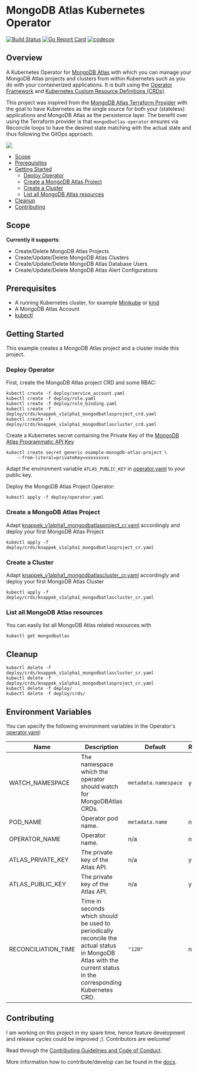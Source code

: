 # MongoDB Atlas Kubernetes Operator

[![Build Status](https://cloud.drone.io/api/badges/Knappek/mongodbatlas-operator/status.svg)](https://cloud.drone.io/Knappek/mongodbatlas-operator)
[![Go Report Card](https://goreportcard.com/badge/github.com/Knappek/mongodbatlas-operator)](https://goreportcard.com/report/github.com/Knappek/mongodbatlas-operator)
[![codecov](https://codecov.io/gh/Knappek/mongodbatlas-operator/branch/master/graph/badge.svg)](https://codecov.io/gh/Knappek/mongodbatlas-operator)

## Overview

A Kubernetes Operator for [MongoDB Atlas](https://www.mongodb.com/cloud/atlas) with which you can manage your MongoDB Atlas projects and clusters from within Kubernetes such as you do with your containerized applications. It is built using the [Operator Framework](https://github.com/operator-framework) and [Kubernetes Custom Resource Definitions (CRDs)](https://kubernetes.io/docs/concepts/extend-kubernetes/api-extension/custom-resources/#customresourcedefinitions).

This project was inspired from the [MongoDB Atlas Terraform Provider](https://github.com/akshaykarle/terraform-provider-mongodbatlas) with the goal to have Kubernetes as the single source for both your (stateless) applications and MongoDB Atlas as the persistence layer. The benefit over using the Terraform provider is that `mongodbatlas-operator` ensures via Reconcile loops to have the desired state matching with the actual state and thus following the GitOps approach.

![](docs/mongodbatlas-operator-example.gif)

<!-- vim-markdown-toc GFM -->

* [Scope](#scope)
* [Prerequisites](#prerequisites)
* [Getting Started](#getting-started)
  * [Deploy Operator](#deploy-operator)
  * [Create a MongoDB Atlas Project](#create-a-mongodb-atlas-project)
  * [Create a Cluster](#create-a-cluster)
  * [List all MongoDB Atlas resources](#list-all-mongodb-atlas-resources)
* [Cleanup](#cleanup)
* [Contributing](#contributing)

<!-- vim-markdown-toc -->

## Scope

**Currently it supports**:

* Create/Delete MongoDB Atlas Projects
* Create/Update/Delete MongoDB Atlas Clusters
* Create/Update/Delete MongoDB Atlas Database Users
* Create/Update/Delete MongoDB Atlas Alert Configurations

## Prerequisites

* A running Kubernetes cluster, for example [Minikube](https://github.com/kubernetes/minikube) or [kind](https://github.com/kubernetes-sigs/kind)
* A MongoDB Atlas Account
* [kubectl](https://kubernetes.io/docs/tasks/tools/install-kubectl/)

## Getting Started

This example creates a MongoDB Atlas project and a cluster inside this project.

### Deploy Operator

First, create the MongoDB Atlas project CRD and some RBAC:

```shell
kubectl create -f deploy/service_account.yaml
kubectl create -f deploy/role.yaml
kubectl create -f deploy/role_binding.yaml
kubectl create -f deploy/crds/knappek_v1alpha1_mongodbatlasproject_crd.yaml
kubectl create -f deploy/crds/knappek_v1alpha1_mongodbatlascluster_crd.yaml
```

Create a Kubernetes secret containing the Private Key of the [MongoDB Atlas Programmatic API Key](https://docs.atlas.mongodb.com/configure-api-access/#programmatic-api-keys)

```shell
kubectl create secret generic example-monogdb-atlas-project \
    --from-literal=privateKey=xxxxxxxxx
```

Adapt the environment variable `ATLAS_PUBLIC_KEY` in [operator.yaml](./deploy/operator.yaml) to your public key.

Deploy the MongoDB Atlas Project Operator:

```shell
kubectl apply -f deploy/operator.yaml
```

### Create a MongoDB Atlas Project

Adapt [knappek_v1alpha1_mongodbatlasproject_cr.yaml](./deploy/crds/knappek_v1alpha1_mongodbatlasproject_cr.yaml) accordingly and deploy your first MongoDB Atlas Project

```shell
kubectl apply -f deploy/crds/knappek_v1alpha1_mongodbatlasproject_cr.yaml
```

### Create a Cluster

Adapt [knappek_v1alpha1_mongodbatlascluster_cr.yaml](./deploy/crds/knappek_v1alpha1_mongodbatlascluster_cr.yaml) accordingly and deploy your first MongoDB Atlas Cluster

```shell
kubectl apply -f deploy/crds/knappek_v1alpha1_mongodbatlascluster_cr.yaml
```

### List all MongoDB Atlas resources

You can easily list all MongoDB Atlas related resources with

```shell
kubectl get mongodbatlas
```

## Cleanup

```shell
kubectl delete -f deploy/crds/knappek_v1alpha1_mongodbatlascluster_cr.yaml
kubectl delete -f deploy/crds/knappek_v1alpha1_mongodbatlasproject_cr.yaml
kubectl delete -f deploy/
kubectl delete -f deploy/crds/
```

## Environment Variables

You can specify the following environment variables in the Operator's [operator.yaml](./deploy/operator.yaml):


| Name | Description | Default | Required |
|------|-------------|---------|----------|
| WATCH_NAMESPACE | The namespace which the operator should watch for MongoDBAtlas CRDs. | `metadata.namespace` | yes |
| POD_NAME | Operator pod name. | `metadata.name` | no |
| OPERATOR_NAME | Operator name. | n/a | no |
| ATLAS_PRIVATE_KEY | The private key of the Atlas API. | n/a | yes |
| ATLAS_PUBLIC_KEY | The private key of the Atlas API. | n/a | yes |
| RECONCILIATION_TIME | Time in seconds which should be used to periodically reconcile the actual status in MongoDB Atlas with the current status in the corresponding Kubernetes CRD. | `"120"` | no |

## Contributing

I am working on this project in my spare time, hence feature development and release cycles could be improved ;). Contributors are welcome!

Read through the [Contributing Guidelines and Code of Conduct](./CONTRIBUTING.md).

More information how to contribute/develop can be found in the [docs](./docs/CONTRIBUTING.md).
